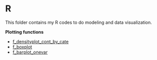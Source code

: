 # R

This folder contains my R codes to do modeling and data visualization.

**Plotting functions**
- [f_densityplot_cont_by_cate](https://github.com/Wei-Kuang/R/blob/main/readme_densityplot.md)
- [f_boxplot](https://github.com/Wei-Kuang/R/blob/main/readme_boxplot.md)
- [f_barplot_onevar](https://github.com/Wei-Kuang/R/blob/main/readme_barplot.md)

